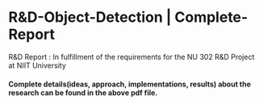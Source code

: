 # R&D-Object-Detection | Complete-Report
R&amp;D Report : In fulfillment of the requirements for the  NU 302 R&amp;D Project at NIIT University 


#### Complete details(ideas, approach, implementations, results) about the research can be found in the above pdf file.
